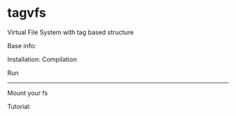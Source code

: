 # tagvfs
Virtual File System with tag based structure

Base info:

Installation:
Compilation

Run


---
Mount your fs




Tutorial:
